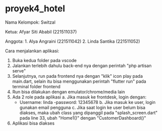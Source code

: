 # proyek4_hotel

Nama Kelompok: Switzal

Ketua: Afyar Siti Ababil (221511037)

Anggota: 1. Alya Angraini (221511042)
         2. Linda Santika (221511052)

Cara menjalankan aplikasi:
1. Buka kedua folder pada vscode
2. Jalankan terlebih dahulu back-end nya dengan perintah "php artisan serve"
3. Selanjutnya, run pada frontend nya dengan "klik" icon play pada main.dart, selain itu bisa menggunakan perintah "flutter run" pada terminal folder frontend
4. Run bisa dilakukan dengan emulator/chrome/media lain
5. Ada 2 role pada aplikasi
   a. Jika masuk ke frontdesk, login dengan:
      - Username: linda
      -password: 12345678
   b. Jika masuk ke user, login gunakan email pengguna
   c. Jika saat login ke user belum bisa diakses, maka ubah class yang dipanggil pada "splash_screen.dart" pada line 33, ubah "Home1()" dengan "CustomerDashboard()"
6. Aplikasi bisa diakses
